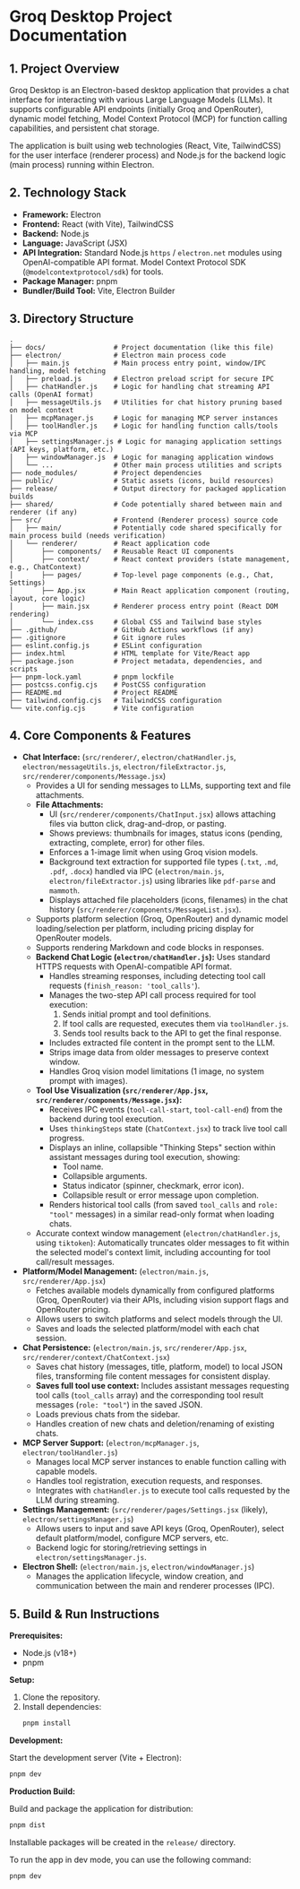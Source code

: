 # Groq Desktop Project Documentation

## 1. Project Overview

Groq Desktop is an Electron-based desktop application that provides a chat interface for interacting with various Large Language Models (LLMs). It supports configurable API endpoints (initially Groq and OpenRouter), dynamic model fetching, Model Context Protocol (MCP) for function calling capabilities, and persistent chat storage.

The application is built using web technologies (React, Vite, TailwindCSS) for the user interface (renderer process) and Node.js for the backend logic (main process) running within Electron.

## 2. Technology Stack

-   **Framework:** Electron
-   **Frontend:** React (with Vite), TailwindCSS
-   **Backend:** Node.js
-   **Language:** JavaScript (JSX)
-   **API Integration:** Standard Node.js `https` / `electron.net` modules using OpenAI-compatible API format. Model Context Protocol SDK (`@modelcontextprotocol/sdk`) for tools.
-   **Package Manager:** pnpm
-   **Bundler/Build Tool:** Vite, Electron Builder

## 3. Directory Structure

```
.
├── docs/                 # Project documentation (like this file)
├── electron/             # Electron main process code
│   ├── main.js           # Main process entry point, window/IPC handling, model fetching
│   ├── preload.js        # Electron preload script for secure IPC
│   ├── chatHandler.js    # Logic for handling chat streaming API calls (OpenAI format)
│   ├── messageUtils.js   # Utilities for chat history pruning based on model context
│   ├── mcpManager.js     # Logic for managing MCP server instances
│   ├── toolHandler.js    # Logic for handling function calls/tools via MCP
│   ├── settingsManager.js # Logic for managing application settings (API keys, platform, etc.)
│   ├── windowManager.js  # Logic for managing application windows
│   └── ...               # Other main process utilities and scripts
├── node_modules/         # Project dependencies
├── public/               # Static assets (icons, build resources)
├── release/              # Output directory for packaged application builds
├── shared/               # Code potentially shared between main and renderer (if any)
├── src/                  # Frontend (Renderer process) source code
│   ├── main/             # Potentially code shared specifically for main process build (needs verification)
│   └── renderer/         # React application code
│       ├── components/   # Reusable React UI components
│       ├── context/      # React context providers (state management, e.g., ChatContext)
│       ├── pages/        # Top-level page components (e.g., Chat, Settings)
│       ├── App.jsx       # Main React application component (routing, layout, core logic)
│       ├── main.jsx      # Renderer process entry point (React DOM rendering)
│       └── index.css     # Global CSS and Tailwind base styles
├── .github/              # GitHub Actions workflows (if any)
├── .gitignore            # Git ignore rules
├── eslint.config.js      # ESLint configuration
├── index.html            # HTML template for Vite/React app
├── package.json          # Project metadata, dependencies, and scripts
├── pnpm-lock.yaml        # pnpm lockfile
├── postcss.config.cjs    # PostCSS configuration
├── README.md             # Project README
├── tailwind.config.cjs   # TailwindCSS configuration
└── vite.config.cjs       # Vite configuration
```

## 4. Core Components & Features

-   **Chat Interface:** (`src/renderer/`, `electron/chatHandler.js`, `electron/messageUtils.js`, `electron/fileExtractor.js`, `src/renderer/components/Message.jsx`)
    -   Provides a UI for sending messages to LLMs, supporting text and file attachments.
    -   **File Attachments:**
        -   UI (`src/renderer/components/ChatInput.jsx`) allows attaching files via button click, drag-and-drop, or pasting.
        -   Shows previews: thumbnails for images, status icons (pending, extracting, complete, error) for other files.
        -   Enforces a 1-image limit when using Groq vision models.
        -   Background text extraction for supported file types (`.txt`, `.md`, `.pdf`, `.docx`) handled via IPC (`electron/main.js`, `electron/fileExtractor.js`) using libraries like `pdf-parse` and `mammoth`.
        -   Displays attached file placeholders (icons, filenames) in the chat history (`src/renderer/components/MessageList.jsx`).
    -   Supports platform selection (Groq, OpenRouter) and dynamic model loading/selection per platform, including pricing display for OpenRouter models.
    -   Supports rendering Markdown and code blocks in responses.
    -   **Backend Chat Logic (`electron/chatHandler.js`):** Uses standard HTTPS requests with OpenAI-compatible API format.
        -   Handles streaming responses, including detecting tool call requests (`finish_reason: 'tool_calls'`).
        -   Manages the two-step API call process required for tool execution:
            1.  Sends initial prompt and tool definitions.
            2.  If tool calls are requested, executes them via `toolHandler.js`.
            3.  Sends tool results back to the API to get the final response.
        -   Includes extracted file content in the prompt sent to the LLM.
        -   Strips image data from older messages to preserve context window.
        -   Handles Groq vision model limitations (1 image, no system prompt with images).
    -   **Tool Use Visualization (`src/renderer/App.jsx`, `src/renderer/components/Message.jsx`):**
        -   Receives IPC events (`tool-call-start`, `tool-call-end`) from the backend during tool execution.
        -   Uses `thinkingSteps` state (`ChatContext.jsx`) to track live tool call progress.
        -   Displays an inline, collapsible "Thinking Steps" section within assistant messages during tool execution, showing:
            -   Tool name.
            -   Collapsible arguments.
            -   Status indicator (spinner, checkmark, error icon).
            -   Collapsible result or error message upon completion.
        -   Renders historical tool calls (from saved `tool_calls` and `role: "tool"` messages) in a similar read-only format when loading chats.
    -   Accurate context window management (`electron/chatHandler.js`, using `tiktoken`): Automatically truncates older messages to fit within the selected model's context limit, including accounting for tool call/result messages.
-   **Platform/Model Management:** (`electron/main.js`, `src/renderer/App.jsx`)
    -   Fetches available models dynamically from configured platforms (Groq, OpenRouter) via their APIs, including vision support flags and OpenRouter pricing.
    -   Allows users to switch platforms and select models through the UI.
    -   Saves and loads the selected platform/model with each chat session.
-   **Chat Persistence:** (`electron/main.js`, `src/renderer/App.jsx`, `src/renderer/context/ChatContext.jsx`)
    -   Saves chat history (messages, title, platform, model) to local JSON files, transforming file content messages for consistent display.
    -   **Saves full tool use context:** Includes assistant messages requesting tool calls (`tool_calls` array) and the corresponding tool result messages (`role: "tool"`) in the saved JSON.
    -   Loads previous chats from the sidebar.
    -   Handles creation of new chats and deletion/renaming of existing chats.
-   **MCP Server Support:** (`electron/mcpManager.js`, `electron/toolHandler.js`)
    -   Manages local MCP server instances to enable function calling with capable models.
    -   Handles tool registration, execution requests, and responses.
    -   Integrates with `chatHandler.js` to execute tool calls requested by the LLM during streaming.
-   **Settings Management:** (`src/renderer/pages/Settings.jsx` (likely), `electron/settingsManager.js`)
    -   Allows users to input and save API keys (Groq, OpenRouter), select default platform/model, configure MCP servers, etc.
    -   Backend logic for storing/retrieving settings in `electron/settingsManager.js`.
-   **Electron Shell:** (`electron/main.js`, `electron/windowManager.js`)
    -   Manages the application lifecycle, window creation, and communication between the main and renderer processes (IPC).

## 5. Build & Run Instructions

**Prerequisites:**

-   Node.js (v18+)
-   pnpm

**Setup:**

1.  Clone the repository.
2.  Install dependencies:
    ```bash
    pnpm install
    ```

**Development:**

Start the development server (Vite + Electron):

```bash
pnpm dev
```

**Production Build:**

Build and package the application for distribution:

```bash
pnpm dist
```

Installable packages will be created in the `release/` directory.

To run the app in dev mode, you can use the following command:

```bash
pnpm dev
```


